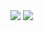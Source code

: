 <!DOCTYPE html>
<html>
<head>
	<meta charset="utf-8">
	<meta name="viewport" content="width=device-width, initial-scale=1">
	<title>LAYOUT SEDERHANA WEBSITE CSS HTML</title>
</head>
<body>
	<img src="ss1.png">
	<img src="ss2.png">

</body>
</html>
